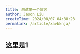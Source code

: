 ```yaml
---
title: 测试第一个博客
author: Jason Liu
createTime: 2024/08/07 04:38:23
permalink: /article/xavbknja/
---
```



## 这里是1